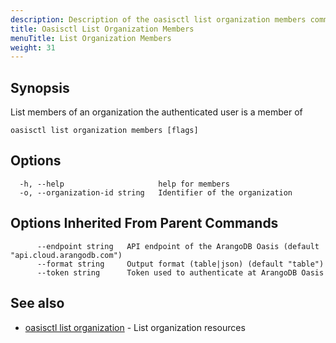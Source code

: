 ```yaml
---
description: Description of the oasisctl list organization members command
title: Oasisctl List Organization Members
menuTitle: List Organization Members
weight: 31
---
```

## Synopsis
List members of an organization the authenticated user is a member of

```
oasisctl list organization members [flags]
```

## Options
```
  -h, --help                     help for members
  -o, --organization-id string   Identifier of the organization
```

## Options Inherited From Parent Commands
```
      --endpoint string   API endpoint of the ArangoDB Oasis (default "api.cloud.arangodb.com")
      --format string     Output format (table|json) (default "table")
      --token string      Token used to authenticate at ArangoDB Oasis
```

## See also
* [oasisctl list organization](list-organization.md)	 - List organization resources

